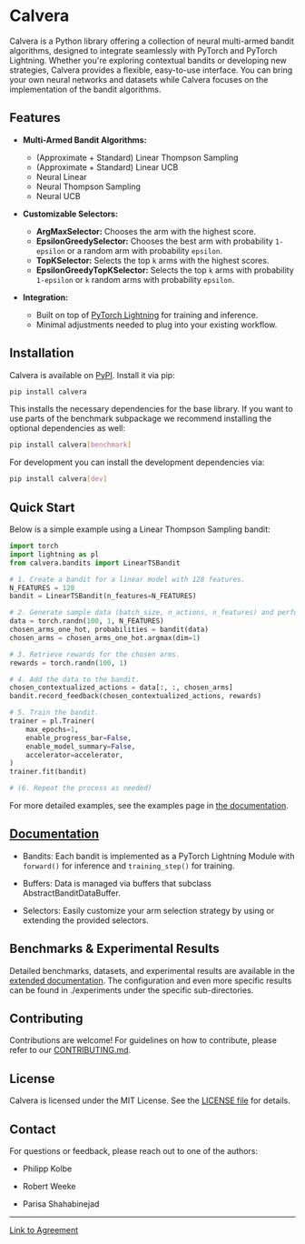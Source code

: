 # Calvera

Calvera is a Python library offering a collection of neural multi-armed bandit algorithms, designed to integrate seamlessly with PyTorch and PyTorch Lightning. Whether you're exploring contextual bandits or developing new strategies, Calvera provides a flexible, easy-to-use interface. You can bring your own neural networks and datasets while Calvera focuses on the implementation of the bandit algorithms.

## Features

- **Multi-Armed Bandit Algorithms:**

  - (Approximate + Standard) Linear Thompson Sampling
  - (Approximate + Standard) Linear UCB
  - Neural Linear
  - Neural Thompson Sampling
  - Neural UCB

- **Customizable Selectors:**

  - **ArgMaxSelector:** Chooses the arm with the highest score.
  - **EpsilonGreedySelector:** Chooses the best arm with probability `1-epsilon` or a random arm with probability `epsilon`.
  - **TopKSelector:** Selects the top `k` arms with the highest scores.
  - **EpsilonGreedyTopKSelector:** Selects the top `k` arms with probability `1-epsilon` or `k` random arms with probability `epsilon`.

- **Integration:**
  - Built on top of [PyTorch Lightning](https://pytorch-lightning.readthedocs.io/en/stable/common/lightning_module.html) for training and inference.
  - Minimal adjustments needed to plug into your existing workflow.

## Installation

Calvera is available on [PyPI](https://pypi.org/project/calvera/). Install it via pip:

```bash
pip install calvera
```

This installs the necessary dependencies for the base library. If you want to use parts of the benchmark subpackage we recommend installing the optional dependencies as well:

```bash
pip install calvera[benchmark]
```

For development you can install the development dependencies via:

```bash
pip install calvera[dev]
```

## Quick Start

Below is a simple example using a Linear Thompson Sampling bandit:

```python
import torch
import lightning as pl
from calvera.bandits import LinearTSBandit

# 1. Create a bandit for a linear model with 128 features.
N_FEATURES = 128
bandit = LinearTSBandit(n_features=N_FEATURES)

# 2. Generate sample data (batch_size, n_actions, n_features) and perform inference.
data = torch.randn(100, 1, N_FEATURES)
chosen_arms_one_hot, probabilities = bandit(data)
chosen_arms = chosen_arms_one_hot.argmax(dim=1)

# 3. Retrieve rewards for the chosen arms.
rewards = torch.randn(100, 1)

# 4. Add the data to the bandit.
chosen_contextualized_actions = data[:, :, chosen_arms]
bandit.record_feedback(chosen_contextualized_actions, rewards)

# 5. Train the bandit.
trainer = pl.Trainer(
    max_epochs=1,
    enable_progress_bar=False,
    enable_model_summary=False,
    accelerator=accelerator,
)
trainer.fit(bandit)

# (6. Repeat the process as needed)
```

For more detailed examples, see the examples page in [the documentation](http://neural-bandits.github.io/calvera/).

## [Documentation](https://neural-bandits.github.io/calvera/)

- Bandits: Each bandit is implemented as a PyTorch Lightning Module with `forward()` for inference and `training_step()` for training.

- Buffers: Data is managed via buffers that subclass AbstractBanditDataBuffer.

- Selectors: Easily customize your arm selection strategy by using or extending the provided selectors.

## Benchmarks & Experimental Results

Detailed benchmarks, datasets, and experimental results are available in the [extended documentation](https://neural-bandits.github.io/calvera/). The configuration and even more specific results can be found in ./experiments under the specific sub-directories.

## Contributing

Contributions are welcome! For guidelines on how to contribute, please refer to our [CONTRIBUTING.md](https://github.com/neural-bandits/calvera/blob/main/CONTRIBUTING.md).

## License

Calvera is licensed under the MIT License. See the [LICENSE file](https://github.com/neural-bandits/calvera/blob/main/LICENSE) for details.

## Contact

For questions or feedback, please reach out to one of the authors:

- Philipp Kolbe

- Robert Weeke

- Parisa Shahabinejad

---

[Link to Agreement](https://docs.google.com/document/d/1qs0hDGVd5MHe6PK5uL_GVNjiIePBJscbNkjGotF9-Uk/edit?tab=t.0])
